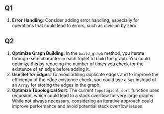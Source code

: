 ## Q1
1. **Error Handling**: Consider adding error handling, especially for operations that could lead to errors, such as division by zero.

## Q2
1. **Optimize Graph Building**: In the `build_graph` method, you iterate through each character in each triplet to build the graph. You could optimize this by reducing the number of times you check for the existence of an edge before adding it.
2. **Use Set for Edges**: To avoid adding duplicate edges and to improve the efficiency of the edge existence check, you could use a `Set` instead of an `Array` for storing the edges in the graph.
3. **Optimize Topological Sort**: The current `topological_sort` function uses recursion, which could lead to a stack overflow for very large graphs. While not always necessary, considering an iterative approach could improve performance and avoid potential stack overflow issues.